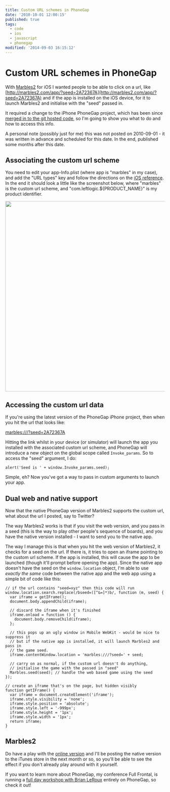```yaml
---
title: Custom URL schemes in PhoneGap
date: '2010-10-01 12:00:15'
published: true
tags:
  - code
  - ios
  - javascript
  - phonegap
modified: '2014-09-03 16:15:12'
---
```

# Custom URL schemes in PhoneGap

With [Marbles2](http://marbles2.com) for iOS I wanted people to be able to click on a url, like [http://marbles2.com/app/?seed=2A72367A](http://marbles2.com/app/?seed=2A72367A) and if the app is installed on the iOS device, for it to launch Marbles2 and initialise with the "seed" passed in.

It required a change to the iPhone PhoneGap project, which has been since [merged in to the git hosted code](http://github.com/phonegap/phonegap-iphone/commit/ab5b6270e2f669e021ba1f6e78361abc12d81104), so I'm going to show you what to do and how to access this info.

<div class="update">A personal note (possibly just for me) this was not posted on 2010-09-01 - it was written in advance and scheduled for this date. In the end, published some months after this date.</div>

<!--more-->

## Associating the custom url scheme

You need to edit your app-Info.plist (where app is "marbles" in my case), and add the "URL types" key and follow the directions on the [iOS reference](http://developer.apple.com/iphone/library/documentation/iphone/conceptual/iphoneosprogrammingguide/StandardBehaviors/StandardBehaviors.html#//apple_ref/doc/uid/TP40007072-CH4-SW50). In the end it should look a little like the screenshot below, where "marbles" is the custom url scheme, and "com.leftlogic.${PRODUCT_NAME}" is my product identifier.

<img src="http://remysharp.com/images/info-plist.png" width="600" />

## Accessing the custom url data

If you're using the latest version of the PhoneGap iPhone project, then when you hit the url that looks like:

[marbles:///?seed=2A72367A](marbles:///?seed=2A72367A)

Hitting the link whilst in your device (or simulator) will launch the app you installed with the associated custom url scheme, and PhoneGap will introduce a new object on the global scope called <code>Invoke_params</code>. So to access the "seed" argument, I do:

<pre><code>alert('Seed is ' + window.Invoke_params.seed);</code></pre>

Simple, eh? Now you've got a way to pass in custom arguments to launch your app.

## Dual web and native support

Now that the native PhoneGap version of Marbles2 supports the custom url, what about the url I posted, say to Twitter? 

The way Marbles2 works is that if you visit the web version, and you pass in a seed (this is the way to play other people's sequence of boards), and you have the native version installed - I want to send you to the native app.

The way I manage this is that when you hit the web version of Marbles2, it checks for a seed on the url. If there is, it tries to open an iframe pointing to the custom url scheme. If the app is installed, this will cause the app to be launched (though it'll prompt before opening the app). Since the native app doesn't have the seed on the <code>window.location</code> object, I'm able to use *exactly the same* code between the native app and the web app using a simple bit of code like this:

<pre><code>// if the url contains "seed=xyz" then this code will run
window.location.search.replace(/bseed=([^&=]*)b/, function (m, seed) {
  var iframe = getIFrame();
  document.body.appendChild(iframe);
  
  // discard the iframe when it's finished
  iframe.onload = function () {
    document.body.removeChild(iframe);
  };
  
  // this pops up an ugly window in Mobile WebKit - would be nice to suppress it
  // but if the native app is installed, it will launch Marbles2 and pass in
  // the game seed.
  iframe.contentWindow.location = 'marbles:///?seed=' + seed;
  
  // carry on as normal, if the custom url doesn't do anything, 
  // initialise the game with the passed in "seed"
  Marbles.seed(seed); // handle the web based game using the seed
});

// create an iframe that's on the page, but hidden visibly
function getIFrame() {
  var iframe = document.createElement('iframe');
  iframe.style.visibility = 'none';
  iframe.style.position = 'absolute';
  iframe.style.left = '-999px';
  iframe.style.height = '1px';
  iframe.style.width = '1px';
  return iframe;
}</code></pre>

## Marbles2 

Do have a play with the [online version](http://marbles2.com) and I'll be posting the native version to the iTunes store in the next month or so, so you'll be able to see the effect if you don't already play around with it yourself.

If you want to learn more about PhoneGap, my conference Full Frontal, is running a [full day workshop with Brian LeRoux](http://2010.full-frontal.org/workshops#phonegap) entirely on  PhoneGap, so check it out!
